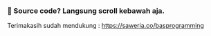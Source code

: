 ### :open_file_folder: Source code? Langsung scroll kebawah aja.
Terimakasih sudah mendukung : https://saweria.co/basprogramming
